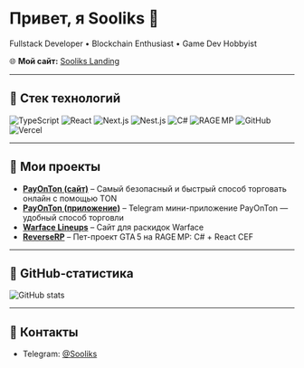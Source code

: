 # Привет, я **Sooliks** 👋

Fullstack Developer • Blockchain Enthusiast • Game Dev Hobbyist

🌐 **Мой сайт:** [Sooliks Landing](https://sooliks.vercel.app/) 

---

## 🔹 Стек технологий

![TypeScript](https://img.shields.io/badge/TypeScript-3178C6?style=for-the-badge&logo=typescript&logoColor=white)
![React](https://img.shields.io/badge/React-20232A?style=for-the-badge&logo=react&logoColor=61DAFB)
![Next.js](https://img.shields.io/badge/Next.js-000000?style=for-the-badge&logo=next.js&logoColor=white)
![Nest.js](https://img.shields.io/badge/NestJS-E0234E?style=for-the-badge&logo=nestjs&logoColor=white)
![C#](https://img.shields.io/badge/C%23-239120?style=for-the-badge&logo=c-sharp&logoColor=white)
![RAGE MP](https://img.shields.io/badge/RAGE_MP-222C37?style=for-the-badge&logo=git&logoColor=white)
![GitHub](https://img.shields.io/badge/GitHub-181717?style=for-the-badge&logo=github&logoColor=white)
![Vercel](https://img.shields.io/badge/Vercel-000000?style=for-the-badge&logo=vercel&logoColor=white)

---

## 🔹 Мои проекты

- **[PayOnTon (сайт)](https://payonton.site)** – Самый безопасный и быстрый способ торговать онлайн с помощью TON
- **[PayOnTon (приложение)](https://t.me/PayOnTonBot/app)** – Telegram мини-приложение PayOnTon — удобный способ торговли
- **[Warface Lineups](https://warfacelineups.vercel.app)** – Сайт для раскидок Warface
- **[ReverseRP](https://github.com/Sooliks/ReverseRP)** – Пет-проект GTA 5 на RAGE MP: C# + React CEF

---

## 🔹 GitHub‑статистика

![GitHub stats](https://github-readme-stats.vercel.app/api?username=Sooliks&show_icons=true&theme=radical)

---

## 🔹 Контакты

- Telegram: [@Sooliks](https://t.me/ilinshniginavlij)


